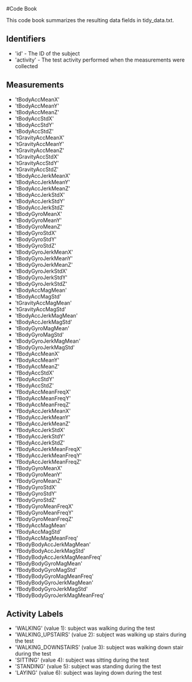 #Code Book

This code book summarizes the resulting data fields in tidy_data.txt.

## Identifiers

* 'id' - The ID of the subject
* 'activity' - The test activity performed when the measurements were collected

## Measurements

* 'tBodyAccMeanX'
* 'tBodyAccMeanY'
* 'tBodyAccMeanZ'
* 'tBodyAccStdX'
* 'tBodyAccStdY'
* 'tBodyAccStdZ'
* 'tGravityAccMeanX'
* 'tGravityAccMeanY'
* 'tGravityAccMeanZ'
* 'tGravityAccStdX'
* 'tGravityAccStdY'
* 'tGravityAccStdZ'
* 'tBodyAccJerkMeanX'
* 'tBodyAccJerkMeanY'
* 'tBodyAccJerkMeanZ'
* 'tBodyAccJerkStdX'
* 'tBodyAccJerkStdY'
* 'tBodyAccJerkStdZ'
* 'tBodyGyroMeanX'
* 'tBodyGyroMeanY'
* 'tBodyGyroMeanZ'
* 'tBodyGyroStdX'
* 'tBodyGyroStdY'
* 'tBodyGyroStdZ'
* 'tBodyGyroJerkMeanX'
* 'tBodyGyroJerkMeanY'
* 'tBodyGyroJerkMeanZ'
* 'tBodyGyroJerkStdX'
* 'tBodyGyroJerkStdY'
* 'tBodyGyroJerkStdZ'
* 'tBodyAccMagMean'
* 'tBodyAccMagStd'
* 'tGravityAccMagMean'
* 'tGravityAccMagStd'
* 'tBodyAccJerkMagMean'
* 'tBodyAccJerkMagStd'
* 'tBodyGyroMagMean'
* 'tBodyGyroMagStd'
* 'tBodyGyroJerkMagMean'
* 'tBodyGyroJerkMagStd'
* 'fBodyAccMeanX'
* 'fBodyAccMeanY'
* 'fBodyAccMeanZ'
* 'fBodyAccStdX'
* 'fBodyAccStdY'
* 'fBodyAccStdZ'
* 'fBodyAccMeanFreqX'
* 'fBodyAccMeanFreqY'
* 'fBodyAccMeanFreqZ'
* 'fBodyAccJerkMeanX'
* 'fBodyAccJerkMeanY'
* 'fBodyAccJerkMeanZ'
* 'fBodyAccJerkStdX'
* 'fBodyAccJerkStdY'
* 'fBodyAccJerkStdZ'
* 'fBodyAccJerkMeanFreqX'
* 'fBodyAccJerkMeanFreqY'
* 'fBodyAccJerkMeanFreqZ'
* 'fBodyGyroMeanX'
* 'fBodyGyroMeanY'
* 'fBodyGyroMeanZ'
* 'fBodyGyroStdX'
* 'fBodyGyroStdY'
* 'fBodyGyroStdZ'
* 'fBodyGyroMeanFreqX'
* 'fBodyGyroMeanFreqY'
* 'fBodyGyroMeanFreqZ'
* 'fBodyAccMagMean'
* 'fBodyAccMagStd'
* 'fBodyAccMagMeanFreq'
* 'fBodyBodyAccJerkMagMean'
* 'fBodyBodyAccJerkMagStd'
* 'fBodyBodyAccJerkMagMeanFreq'
* 'fBodyBodyGyroMagMean'
* 'fBodyBodyGyroMagStd'
* 'fBodyBodyGyroMagMeanFreq'
* 'fBodyBodyGyroJerkMagMean'
* 'fBodyBodyGyroJerkMagStd'
* 'fBodyBodyGyroJerkMagMeanFreq'


## Activity Labels

* 'WALKING' (value 1): subject was walking during the test
* 'WALKING_UPSTAIRS' (value 2): subject was walking up stairs during the test
* 'WALKING_DOWNSTAIRS' (value 3): subject was walking down stair during the test
* 'SITTING' (value 4): subject was sitting during the test
* 'STANDING' (value 5): subject was standing during the test
* 'LAYING' (value 6): subject was laying down during the test
